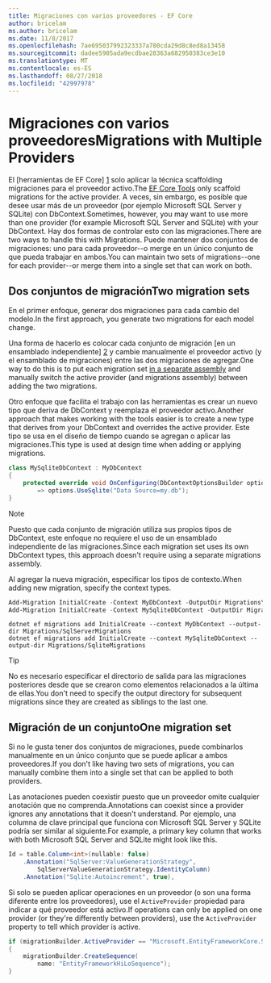 ```yaml
---
title: Migraciones con varios proveedores - EF Core
author: bricelam
ms.author: bricelam
ms.date: 11/8/2017
ms.openlocfilehash: 7ae695037992323337a780cda29d8c8ed8a13458
ms.sourcegitcommit: dadee5905ada9ecdbae28363a682950383ce3e10
ms.translationtype: MT
ms.contentlocale: es-ES
ms.lasthandoff: 08/27/2018
ms.locfileid: "42997978"
---
```

<a name="migrations-with-multiple-providers"></a><span data-ttu-id="2e91d-102">Migraciones con varios proveedores</span><span class="sxs-lookup"><span data-stu-id="2e91d-102">Migrations with Multiple Providers</span></span>
==================================
<span data-ttu-id="2e91d-103">El [herramientas de EF Core] [ 1] solo aplicar la técnica scaffolding migraciones para el proveedor activo.</span><span class="sxs-lookup"><span data-stu-id="2e91d-103">The [EF Core Tools][1] only scaffold migrations for the active provider.</span></span> <span data-ttu-id="2e91d-104">A veces, sin embargo, es posible que desee usar más de un proveedor (por ejemplo Microsoft SQL Server y SQLite) con DbContext.</span><span class="sxs-lookup"><span data-stu-id="2e91d-104">Sometimes, however, you may want to use more than one provider (for example Microsoft SQL Server and SQLite) with your DbContext.</span></span> <span data-ttu-id="2e91d-105">Hay dos formas de controlar esto con las migraciones.</span><span class="sxs-lookup"><span data-stu-id="2e91d-105">There are two ways to handle this with Migrations.</span></span> <span data-ttu-id="2e91d-106">Puede mantener dos conjuntos de migraciones: uno para cada proveedor--o merge en un único conjunto de que pueda trabajar en ambos.</span><span class="sxs-lookup"><span data-stu-id="2e91d-106">You can maintain two sets of migrations--one for each provider--or merge them into a single set that can work on both.</span></span>

<a name="two-migration-sets"></a><span data-ttu-id="2e91d-107">Dos conjuntos de migración</span><span class="sxs-lookup"><span data-stu-id="2e91d-107">Two migration sets</span></span>
------------------
<span data-ttu-id="2e91d-108">En el primer enfoque, generar dos migraciones para cada cambio del modelo.</span><span class="sxs-lookup"><span data-stu-id="2e91d-108">In the first approach, you generate two migrations for each model change.</span></span>

<span data-ttu-id="2e91d-109">Una forma de hacerlo es colocar cada conjunto de migración [en un ensamblado independiente] [ 2] y cambie manualmente el proveedor activo (y el ensamblado de migraciones) entre las dos migraciones de agregar.</span><span class="sxs-lookup"><span data-stu-id="2e91d-109">One way to do this is to put each migration set [in a separate assembly][2] and manually switch the active provider (and migrations assembly) between adding the two migrations.</span></span>

<span data-ttu-id="2e91d-110">Otro enfoque que facilita el trabajo con las herramientas es crear un nuevo tipo que deriva de DbContext y reemplaza el proveedor activo.</span><span class="sxs-lookup"><span data-stu-id="2e91d-110">Another approach that makes working with the tools easier is to create a new type that derives from your DbContext and overrides the active provider.</span></span> <span data-ttu-id="2e91d-111">Este tipo se usa en el diseño de tiempo cuando se agregan o aplicar las migraciones.</span><span class="sxs-lookup"><span data-stu-id="2e91d-111">This type is used at design time when adding or applying migrations.</span></span>

``` csharp
class MySqliteDbContext : MyDbContext
{
    protected override void OnConfiguring(DbContextOptionsBuilder options)
        => options.UseSqlite("Data Source=my.db");
}
```

> [!NOTE]
> <span data-ttu-id="2e91d-112">Puesto que cada conjunto de migración utiliza sus propios tipos de DbContext, este enfoque no requiere el uso de un ensamblado independiente de las migraciones.</span><span class="sxs-lookup"><span data-stu-id="2e91d-112">Since each migration set uses its own DbContext types, this approach doesn't require using a separate migrations assembly.</span></span>

<span data-ttu-id="2e91d-113">Al agregar la nueva migración, especificar los tipos de contexto.</span><span class="sxs-lookup"><span data-stu-id="2e91d-113">When adding new migration, specify the context types.</span></span>

``` powershell
Add-Migration InitialCreate -Context MyDbContext -OutputDir Migrations\SqlServerMigrations
Add-Migration InitialCreate -Context MySqliteDbContext -OutputDir Migrations\SqliteMigrations
```
``` Console
dotnet ef migrations add InitialCreate --context MyDbContext --output-dir Migrations/SqlServerMigrations
dotnet ef migrations add InitialCreate --context MySqliteDbContext --output-dir Migrations/SqliteMigrations
```

> [!TIP]
> <span data-ttu-id="2e91d-114">No es necesario especificar el directorio de salida para las migraciones posteriores desde que se crearon como elementos relacionados a la última de ellas.</span><span class="sxs-lookup"><span data-stu-id="2e91d-114">You don't need to specify the output directory for subsequent migrations since they are created as siblings to the last one.</span></span>

<a name="one-migration-set"></a><span data-ttu-id="2e91d-115">Migración de un conjunto</span><span class="sxs-lookup"><span data-stu-id="2e91d-115">One migration set</span></span>
-----------------
<span data-ttu-id="2e91d-116">Si no le gusta tener dos conjuntos de migraciones, puede combinarlos manualmente en un único conjunto que se puede aplicar a ambos proveedores.</span><span class="sxs-lookup"><span data-stu-id="2e91d-116">If you don't like having two sets of migrations, you can manually combine them into a single set that can be applied to both providers.</span></span>

<span data-ttu-id="2e91d-117">Las anotaciones pueden coexistir puesto que un proveedor omite cualquier anotación que no comprenda.</span><span class="sxs-lookup"><span data-stu-id="2e91d-117">Annotations can coexist since a provider ignores any annotations that it doesn't understand.</span></span> <span data-ttu-id="2e91d-118">Por ejemplo, una columna de clave principal que funciona con Microsoft SQL Server y SQLite podría ser similar al siguiente.</span><span class="sxs-lookup"><span data-stu-id="2e91d-118">For example, a primary key column that works with both Microsoft SQL Server and SQLite might look like this.</span></span>

``` csharp
Id = table.Column<int>(nullable: false)
    .Annotation("SqlServer:ValueGenerationStrategy",
        SqlServerValueGenerationStrategy.IdentityColumn)
    .Annotation("Sqlite:Autoincrement", true),
```

<span data-ttu-id="2e91d-119">Si solo se pueden aplicar operaciones en un proveedor (o son una forma diferente entre los proveedores), use el `ActiveProvider` propiedad para indicar a qué proveedor está activo.</span><span class="sxs-lookup"><span data-stu-id="2e91d-119">If operations can only be applied on one provider (or they're differently between providers), use the `ActiveProvider` property to tell which provider is active.</span></span>

``` csharp
if (migrationBuilder.ActiveProvider == "Microsoft.EntityFrameworkCore.SqlServer")
{
    migrationBuilder.CreateSequence(
        name: "EntityFrameworkHiLoSequence");
}
```


  [1]: ../../miscellaneous/cli/index.md
  [2]: projects.md

